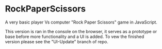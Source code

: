 # RockPaperScissors
A very basic player Vs computer "Rock Paper Scissors" game in JavaScript. 

This version is ran in the console on the browser, it serves as a prototype or base before more functionality and a UI is added.
To vew the finished version please see the "UI-Update" branch of repo.
